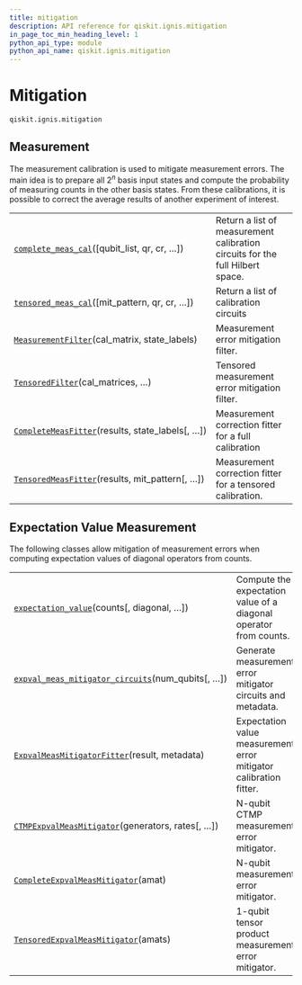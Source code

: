 ```yaml
---
title: mitigation
description: API reference for qiskit.ignis.mitigation
in_page_toc_min_heading_level: 1
python_api_type: module
python_api_name: qiskit.ignis.mitigation
---
```


<span id="module-qiskit.ignis.mitigation" />

<span id="qiskit-ignis-mitigation" />

# Mitigation

<span id="module-qiskit.ignis.mitigation" />

`qiskit.ignis.mitigation`

## Measurement

The measurement calibration is used to mitigate measurement errors. The main idea is to prepare all $2^n$ basis input states and compute the probability of measuring counts in the other basis states. From these calibrations, it is possible to correct the average results of another experiment of interest.

|                                                                                                                                               |                                                                               |
| --------------------------------------------------------------------------------------------------------------------------------------------- | ----------------------------------------------------------------------------- |
| [`complete_meas_cal`](qiskit.ignis.mitigation.complete_meas_cal "qiskit.ignis.mitigation.complete_meas_cal")(\[qubit\_list, qr, cr, …])       | Return a list of measurement calibration circuits for the full Hilbert space. |
| [`tensored_meas_cal`](qiskit.ignis.mitigation.tensored_meas_cal "qiskit.ignis.mitigation.tensored_meas_cal")(\[mit\_pattern, qr, cr, …])      | Return a list of calibration circuits                                         |
| [`MeasurementFilter`](qiskit.ignis.mitigation.MeasurementFilter "qiskit.ignis.mitigation.MeasurementFilter")(cal\_matrix, state\_labels)      | Measurement error mitigation filter.                                          |
| [`TensoredFilter`](qiskit.ignis.mitigation.TensoredFilter "qiskit.ignis.mitigation.TensoredFilter")(cal\_matrices, …)                         | Tensored measurement error mitigation filter.                                 |
| [`CompleteMeasFitter`](qiskit.ignis.mitigation.CompleteMeasFitter "qiskit.ignis.mitigation.CompleteMeasFitter")(results, state\_labels\[, …]) | Measurement correction fitter for a full calibration                          |
| [`TensoredMeasFitter`](qiskit.ignis.mitigation.TensoredMeasFitter "qiskit.ignis.mitigation.TensoredMeasFitter")(results, mit\_pattern\[, …])  | Measurement correction fitter for a tensored calibration.                     |

## Expectation Value Measurement

The following classes allow mitigation of measurement errors when computing expectation values of diagonal operators from counts.

|                                                                                                                                                                        |                                                                   |
| ---------------------------------------------------------------------------------------------------------------------------------------------------------------------- | ----------------------------------------------------------------- |
| [`expectation_value`](qiskit.ignis.mitigation.expectation_value "qiskit.ignis.mitigation.expectation_value")(counts\[, diagonal, …])                                   | Compute the expectation value of a diagonal operator from counts. |
| [`expval_meas_mitigator_circuits`](qiskit.ignis.mitigation.expval_meas_mitigator_circuits "qiskit.ignis.mitigation.expval_meas_mitigator_circuits")(num\_qubits\[, …]) | Generate measurement error mitigator circuits and metadata.       |
| [`ExpvalMeasMitigatorFitter`](qiskit.ignis.mitigation.ExpvalMeasMitigatorFitter "qiskit.ignis.mitigation.ExpvalMeasMitigatorFitter")(result, metadata)                 | Expectation value measurement error mitigator calibration fitter. |
| [`CTMPExpvalMeasMitigator`](qiskit.ignis.mitigation.CTMPExpvalMeasMitigator "qiskit.ignis.mitigation.CTMPExpvalMeasMitigator")(generators, rates\[, …])                | N-qubit CTMP measurement error mitigator.                         |
| [`CompleteExpvalMeasMitigator`](qiskit.ignis.mitigation.CompleteExpvalMeasMitigator "qiskit.ignis.mitigation.CompleteExpvalMeasMitigator")(amat)                       | N-qubit measurement error mitigator.                              |
| [`TensoredExpvalMeasMitigator`](qiskit.ignis.mitigation.TensoredExpvalMeasMitigator "qiskit.ignis.mitigation.TensoredExpvalMeasMitigator")(amats)                      | 1-qubit tensor product measurement error mitigator.               |

